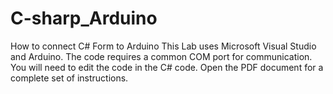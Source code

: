# C-sharp_Arduino
How to connect C# Form to Arduino
This Lab uses Microsoft Visual Studio and Arduino. The code requires a common COM port for communication. You will need to edit the code in the C# code. Open the PDF document for a complete set of instructions.
